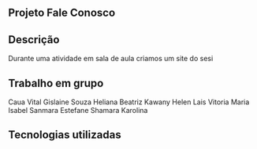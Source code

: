 ## Projeto Fale Conosco

## Descrição
Durante uma atividade em sala de aula criamos um site do sesi

## Trabalho em grupo 

Caua Vital
Gislaine Souza
Heliana Beatriz
Kawany Helen 
Lais Vitoria
Maria Isabel
Sanmara Estefane
Shamara Karolina

## Tecnologias utilizadas
